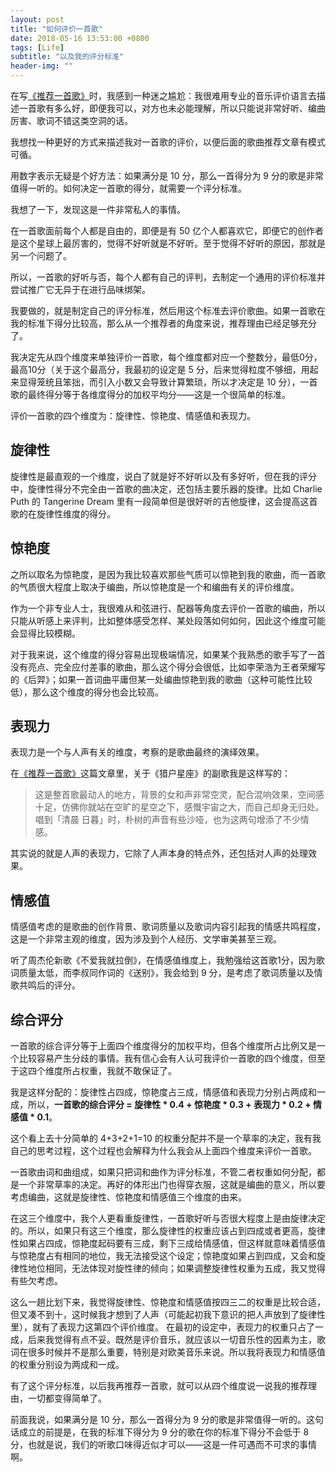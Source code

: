 ```yaml
---
layout: post
title: "如何评价一首歌"
date: 2018-05-16 13:53:00 +0800
tags: [Life]
subtitle: "以及我的评分标准"
header-img: ""
---
```

在写[《推荐一首歌》](/orion)时，我感到一种迷之尴尬：我很难用专业的音乐评价语言去描述一首歌有多么好，即便我可以，对方也未必能理解，所以只能说非常好听、编曲厉害、歌词不错这类空洞的话。

我想找一种更好的方式来描述我对一首歌的评价，以便后面的歌曲推荐文章有模式可循。

用数字表示无疑是个好方法：如果满分是 10 分，那么一首得分为 9 分的歌是非常值得一听的。如何决定一首歌的得分，就需要一个评分标准。

我想了一下，发现这是一件非常私人的事情。

在一首歌面前每个人都是自由的，即便是有 50 亿个人都喜欢它，即便它的创作者是这个星球上最厉害的，觉得不好听就是不好听。至于觉得不好听的原因，那就是另一个问题了。

所以，一首歌的好听与否，每个人都有自己的评判，去制定一个通用的评价标准并尝试推广它无异于在进行品味绑架。

我要做的，就是制定自己的评分标准，然后用这个标准去评价歌曲。如果一首歌在我的标准下得分比较高，那么从一个推荐者的角度来说，推荐理由已经足够充分了。

我决定先从四个维度来单独评价一首歌，每个维度都对应一个整数分，最低0分，最高10分（关于这个最高分，我最初的设定是 5 分，后来觉得粒度不够细，用起来显得笼统且笨拙，而引入小数又会导致计算繁琐，所以才决定是 10 分），一首歌的最终得分等于各维度得分的加权平均分——这是一个很简单的标准。

评价一首歌的四个维度为：旋律性、惊艳度、情感值和表现力。

## 旋律性

旋律性是最直观的一个维度，说白了就是好不好听以及有多好听，但在我的评分中，旋律性得分不完全由一首歌的曲决定，还包括主要乐器的旋律。比如 Charlie Puth 的 Tangerine Dream 里有一段简单但是很好听的吉他旋律，这会提高这首歌的在旋律性维度的得分。
## 惊艳度
之所以取名为惊艳度，是因为我比较喜欢那些气质可以惊艳到我的歌曲，而一首歌的气质很大程度上取决于编曲，所以惊艳度是一个和编曲有关的评价维度。

作为一个非专业人士，我很难从和弦进行、配器等角度去评价一首歌的编曲，所以只能从听感上来评判，比如整体感受怎样、某处段落如何如何，因此这个维度可能会显得比较模糊。

对于我来说，这个维度的得分容易出现极端情况，如果某个我熟悉的歌手写了一首没有亮点、完全应付差事的歌曲，那么这个得分会很低，比如李荣浩为王者荣耀写的《后羿》；如果一首词曲平庸但某一处编曲惊艳到我的歌曲（这种可能性比较低），那么这个维度的得分也会比较高。

## 表现力
表现力是一个与人声有关的维度，考察的是歌曲最终的演绎效果。

在[《推荐一首歌》](/orion)这篇文章里，关于《猎户星座》的副歌我是这样写的：

>这是整首歌最动人的地方，背景的女和声非常空灵，配合混响效果，空间感十足，仿佛你就站在空旷的星空之下，感慨宇宙之大，而自己却身无归处。唱到「清晨 日暮」时，朴树的声音有些沙哑，也为这两句增添了不少情感。

其实说的就是人声的表现力，它除了人声本身的特点外，还包括对人声的处理效果。

## 情感值

情感值考虑的是歌曲的创作背景、歌词质量以及歌词内容引起我的情感共鸣程度，这是一个非常主观的维度，因为涉及到个人经历、文学审美甚至三观。

听了周杰伦新歌《不爱我就拉倒》，在情感值维度上，我勉强给这首歌1分，因为歌词质量太低，而李叔同作词的《送别》，我会给到 9 分，是考虑了歌词质量以及情歌共鸣后的评分。

## 综合评分

一首歌的综合评分等于上面四个维度得分的加权平均，但各个维度所占比例又是一个比较容易产生分歧的事情。我有信心会有人认可我评价一首歌的四个维度，但至于这四个维度所占权重，我就不敢保证了。

我是这样分配的：旋律性占四成，惊艳度占三成，情感值和表现力分别占两成和一成，所以，**一首歌的综合评分 = 旋律性 * 0.4 + 惊艳度 * 0.3 +  表现力 * 0.2 + 情感值 * 0.1**。

这个看上去十分简单的 4+3+2+1=10 的权重分配并不是一个草率的决定，我有我自己的思考过程，这个过程也会解释为什么我会从上面四个维度来评价一首歌。

一首歌由词和曲组成，如果只把词和曲作为评分标准，不管二者权重如何分配，都是一个非常草率的决定。再好的体形出门也得穿衣服，这就是编曲的意义，所以要考虑编曲，这就是旋律性、惊艳度和情感值三个维度的由来。

在这三个维度中，我个人更看重旋律性，一首歌好听与否很大程度上是由旋律决定的。所以，如果只有这三个维度，那么旋律性的权重应该占到四成或者更高，旋律性如果占四成，惊艳度起码要有三成，剩下三成给情感值，但这样就意味着情感值与惊艳度占有相同的地位，我无法接受这个设定；惊艳度如果占到四成，又会和旋律性地位相同，无法体现对旋性律的倾向；如果调整旋律性权重为五成，我又觉得有些欠考虑。

这么一趟比划下来，我觉得旋律性、惊艳度和情感值按四三二的权重是比较合适，但又凑不到十，这时候我才想到了人声（可能起初我下意识的把人声放到了旋律性里），就有了表现力这第四个评价维度。
在最初的设定中，表现力的权重只占了一成，后来我觉得有点不妥。既然是评价音乐，就应该以一切音乐性的因素为主，歌词在很多时候并不是那么重要，特别是对欧美音乐来说。所以我将表现力和情感值的权重分别设为两成和一成。

有了这个评分标准，以后我再推荐一首歌，就可以从四个维度说一说我的推荐理由，一切都变得简单了。

前面我说，如果满分是 10 分，那么一首得分为 9 分的歌是非常值得一听的。这句话成立的前提是，在我的标准下得分为 9 分的歌在你的标准下得分不会低于 8 分，也就是说，我们的听歌口味得近似才可以——这是一件可遇而不可求的事情啊。